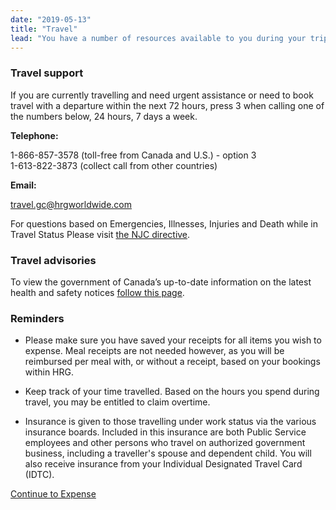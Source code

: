 ```yaml
---
date: "2019-05-13"
title: "Travel"
lead: "You have a number of resources available to you during your trip, especially in case of emergency. Remember to keep all of your receipts during your trip so that you can include them in your expense report upon return."
---
```

<article class="content-left col-xs-12 col-sm-12 col-md-12">

<div class="card px-4 pt-4 my-4 bg-light">
    <div class="row">
        <div class="col-sm-8">

### Travel support

If you are currently travelling and need urgent assistance or
need to book travel with a departure within the next 72 hours, press 3 when calling one of the numbers below, 24 hours, 7 days a week.



**Telephone:**

1-866-857-3578 (toll-free from Canada and U.S.) - option 3  
1-613-822-3873 (collect call from other countries)


**Email:** 

[travel.gc@hrgworldwide.com](mailto:travel.gc@hrgworldwide.com)
​

For questions based on Emergencies, Illnesses, Injuries and Death while in Travel Status Please visit [the NJC directive](mailto:travel.gc@hrgworldwide.com).
        </div>
        <div class="col-sm-4">
        </div>
    </div>
</div>

<div class="card px-4 pt-4 my-4 bg-light">
    <div class="row">
        <div class="col-sm-8">

### Travel advisories
To view the government of Canada’s up-to-date information on the latest health and safety notices [follow this page](https://travel.gc.ca/travelling/health-safety/travel-health-notices/221).
        </div>
        <div class="col-sm-4">
        </div>
    </div>
</div>


<div class="card px-4 pt-4 my-4 bg-light">
    <div class="row">
        <div class="col-sm-8">

### Reminders
- Please make sure you have saved your receipts for all items you wish to expense. Meal receipts are not needed however, as you will be reimbursed per meal with, or without a receipt, based on your bookings within HRG.

- Keep track of your time travelled. Based on the hours you spend during travel, you may be entitled to claim overtime.
​
- Insurance is given to those travelling under work status via the various insurance boards. Included in this insurance are both Public Service employees and other persons who travel on authorized government business, including a traveller's spouse and dependent child. You will also receive insurance from your Individual Designated Travel Card (IDTC).
        </div>
        <div class="col-sm-4">
        </div>
    </div>
</div>


<p class="text-center">
    <a href="/en/expense" class="btn btn-outline-primary my-4 px-4">Continue to Expense</a>
</p>

</article>